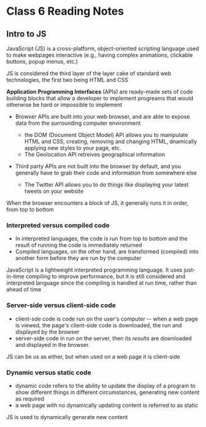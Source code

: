 # Class 6 Reading Notes

## Intro to JS

JavaScript (JS) is a cross-platform, object-oriented scripting language used to make webpages interactive (e.g., having complex animations, clickable buttons, popup menus, etc.)

JS is considered the third layer of the layer cake of standard web technologies, the first two being HTML and CSS

**Application Programming Interfaces** (APIs) are ready-made sets of code building blocks that allow a developer to implement progreams that would otherwise be hard or impossible to implement

- Browser APIs are built into your web browser, and are able to expose data from the surrounding computer environment
  - the DOM (Document Object Model) API allows you to manipulate HTML and CSS, creating, removing and changing HTML, dnamically applying new styles to your page, etc.
  - The Geolocation API retreives geographical information

- Third party APIs are not built into the browser by default, and you generally have to grab their code and information from somewhere else
  - The Twitter API allows you to do things like displaying your latest tweets on your website

When the browser encounters a block of JS, it generally runs it in order, from top to bottom

### Interpreted versus compiled code

- In interpreted languages, the code is run from top to bottom and the result of running the code is immediately returned
- Compiled languages, on the other hand, are transformed (compiled) into another form before they are run by the computer

JavaScript is a lightweight interpreted programming language. It uses just-in-time compiling to improve performance, but it is still considered and interpreted language since the compiling is handled at run time, rather than ahead of time

### Server-side versus client-side code

- client-sde code is code run on the user's computer -- when a web page is viewed, the page's client-side code is downloaded, the run and displayed by the browser
- server-side code in run on the server, then its *results* are downloaded and displayed in the browser.

JS can be us as either, but when used on a web page it is client-side

### Dynamic versus static code

- dynamic code refers to the ability to update the display of a program to show different things in different circumstances, generating new content as required
- a web page with no dynamically updating content is referred to as static

JS is used to dynamically generate new content
